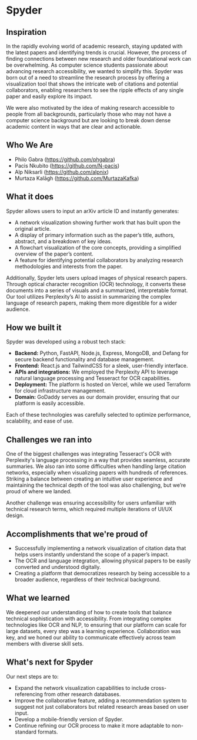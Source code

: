 # Spyder 

## Inspiration
In the rapidly evolving world of academic research, staying updated with the latest papers and identifying trends is crucial. However, the process of finding connections between new research and older foundational work can be overwhelming. As computer science students passionate about advancing research accessibility, we wanted to simplify this. Spyder was born out of a need to streamline the research process by offering a visualization tool that shows the intricate web of citations and potential collaborators, enabling researchers to see the ripple effects of any single paper and easily explore its impact.

We were also motivated by the idea of making research accessible to people from all backgrounds, particularly those who may not have a computer science background but are looking to break down dense academic content in ways that are clear and actionable.

## Who We Are
- Philo Gabra (https://github.com/phgabra)
- Pacis Nkubito (https://github.com/N-pacis)
- Alp Niksarli (https://github.com/alpnix)
- Murtaza Kalāgh (https://github.com/MurtazaKafka)

## What it does
Spyder allows users to input an arXiv article ID and instantly generates:

- A network visualization showing further work that has built upon the original article.
- A display of primary information such as the paper’s title, authors, abstract, and a breakdown of key ideas.
- A flowchart visualization of the core concepts, providing a simplified overview of the paper’s content.
- A feature for identifying potential collaborators by analyzing research methodologies and interests from the paper.

Additionally, Spyder lets users upload images of physical research papers. Through optical character recognition (OCR) technology, it converts these documents into a series of visuals and a summarized, interpretable format. Our tool utilizes Perplexity’s AI to assist in summarizing the complex language of research papers, making them more digestible for a wider audience.


## How we built it
Spyder was developed using a robust tech stack:

- **Backend:** Python, FastAPI, Node.js, Express, MongoDB, and Defang for secure backend functionality and database management.
- **Frontend:** React.js and TailwindCSS for a sleek, user-friendly interface.
- **APIs and integrations:** We employed the Perplexity API to leverage natural language processing and Tesseract for OCR capabilities.
- **Deployment:** The platform is hosted on Vercel, while we used Terraform for cloud infrastructure management.
- **Domain:** GoDaddy serves as our domain provider, ensuring that our platform is easily accessible.

Each of these technologies was carefully selected to optimize performance, scalability, and ease of use.


## Challenges we ran into
One of the biggest challenges was integrating Tesseract's OCR with Perplexity's language processing in a way that provides seamless, accurate summaries. We also ran into some difficulties when handling large citation networks, especially when visualizing papers with hundreds of references. Striking a balance between creating an intuitive user experience and maintaining the technical depth of the tool was also challenging, but we’re proud of where we landed.

Another challenge was ensuring accessibility for users unfamiliar with technical research terms, which required multiple iterations of UI/UX design.


## Accomplishments that we're proud of
- Successfully implementing a network visualization of citation data that helps users instantly understand the scope of a paper’s impact.
- The OCR and language integration, allowing physical papers to be easily converted and understood digitally.
- Creating a platform that democratizes research by being accessible to a broader audience, regardless of their technical background.


## What we learned
We deepened our understanding of how to create tools that balance technical sophistication with accessibility. From integrating complex technologies like OCR and NLP, to ensuring that our platform can scale for large datasets, every step was a learning experience. Collaboration was key, and we honed our ability to communicate effectively across team members with diverse skill sets.


## What's next for Spyder
Our next steps are to:

- Expand the network visualization capabilities to include cross-referencing from other research databases.
- Improve the collaborative feature, adding a recommendation system to suggest not just collaborators but related research areas based on user input.
- Develop a mobile-friendly version of Spyder.
- Continue refining our OCR process to make it more adaptable to non-standard formats.
